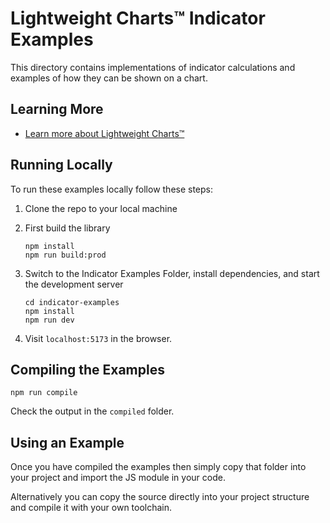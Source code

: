 # Lightweight Charts™ Indicator Examples

This directory contains implementations of indicator calculations and examples of how they can be shown on a chart.

## Learning More

- [Learn more about Lightweight Charts™](https://www.tradingview.com/lightweight-charts/)

## Running Locally

To run these examples locally follow these steps:

1. Clone the repo to your local machine
2. First build the library

   ```shell
   npm install
   npm run build:prod
   ```

3. Switch to the Indicator Examples Folder, install dependencies, and start the development server

   ```shell
   cd indicator-examples
   npm install
   npm run dev
   ```

4. Visit `localhost:5173` in the browser.

## Compiling the Examples

```shell
npm run compile
```

Check the output in the `compiled` folder.

## Using an Example

Once you have compiled the examples then simply copy that folder into your
project and import the JS module in your code.

Alternatively you can copy the source directly into your project structure and compile it with your own toolchain.
